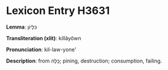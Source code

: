 # Lexicon Entry H3631

**Lemma**: כִּלָּיוֹן

**Transliteration (xlit)**: killâyôwn

**Pronunciation**: kil-law-yone'

**Description**:
from כָּלָה; pining, destruction; consumption, failing.
